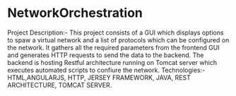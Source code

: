 # NetworkOrchestration
Project Description:- 
    This project consists of a GUI which displays options to spaw a virtual network and a list of protocols which can be configured on the network. It gathers all the required parameters from the frontend GUI and generates HTTP requests to send the data to the backend. The backend is hosting Restful architecture running on Tomcat server which executes automated scripts to confiure the network.
Technologies:-
    HTML,ANGULARJS, HTTP, JERSEY FRAMEWORK, JAVA, REST ARCHITECTURE, TOMCAT SERVER.

